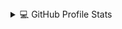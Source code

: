 <details> 
  <summary>💻 GitHub Profile Stats</summary>
  <div>
  <samp>
    <h2 align="center"> Github stats </h2>
      <br/>
    <details open>
  <summary><h3>Languages</h3></summary>
            <p align="center">
        <a href="https://github.com/sZeta99/">
          <img src="https://github-readme-stats.vercel.app/api/top-langs/?username=sZeta99&langs_count=6&theme=gruvbox&layout=compact&hide_border=true"
          alt="sZeta99 :: overall Top Langs " /></a>
      </p>
        <p align="center">
          <a href="https://github.com/sZeta99/">
          <img width="45%" src="https://github-profile-summary-cards.vercel.app/api/cards/repos-per-language?username=sZeta99&theme=gruvbox&layout=compact&hide_border=true"
          alt="sZeta99 :: Top Langs by repo" />
          <img width="45%" src="https://github-profile-summary-cards.vercel.app/api/cards/most-commit-language?username=1999azzar&theme=gruvbox&layout=compact&hide_border=true"
          alt="sZeta99 :: Top Langs by commit" />
          </a>
        </p>
</details>
    <details open>
  <summary><h3>stasistic</h3></summary>
        <p align="center">
          <a href="https://github.com/sZeta99/">
          <img width="49.5%" src="https://github-readme-stats.vercel.app/api?username=sZeta99&show_icons=true&theme=gruvbox&hide_border=true" />
          <img width="49.5%" src="https://github-readme-streak-stats.herokuapp.com/?user=sZeta99&theme=gruvbox&hide_border=true" />
          </a>
       </p>
     <br>
     </samp>
  </div>    
</details>
